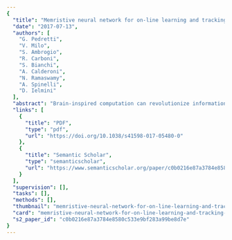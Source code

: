 ```yaml
---
{
  "title": "Memristive neural network for on-line learning and tracking with brain-inspired spike timing dependent plasticity",
  "date": "2017-07-13",
  "authors": [
    "G. Pedretti",
    "V. Milo",
    "S. Ambrogio",
    "R. Carboni",
    "S. Bianchi",
    "A. Calderoni",
    "N. Ramaswamy",
    "A. Spinelli",
    "D. Ielmini"
  ],
  "abstract": "Brain-inspired computation can revolutionize information technology by introducing machines capable of recognizing patterns (images, speech, video) and interacting with the external world in a cognitive, humanlike way. Achieving this goal requires first to gain a detailed understanding of the brain operation, and second to identify a scalable microelectronic technology capable of reproducing some of the inherent functions of the human brain, such as the high synaptic connectivity (~104) and the peculiar time-dependent synaptic plasticity. Here we demonstrate unsupervised learning and tracking in a spiking neural network with memristive synapses, where synaptic weights are updated via brain-inspired spike timing dependent plasticity (STDP). The synaptic conductance is updated by the local time-dependent superposition of pre- and post-synaptic spikes within a hybrid one-transistor/one-resistor (1T1R) memristive synapse. Only 2 synaptic states, namely the low resistance state (LRS) and the high resistance state (HRS), are sufficient to learn and recognize patterns. Unsupervised learning of a static pattern and tracking of a dynamic pattern of up to 4 × 4 pixels are demonstrated, paving the way for intelligent hardware technology with up-scaled memristive neural networks.",
  "links": [
    {
      "title": "PDF",
      "type": "pdf",
      "url": "https://doi.org/10.1038/s41598-017-05480-0"
    },
    {
      "title": "Semantic Scholar",
      "type": "semanticscholar",
      "url": "https://www.semanticscholar.org/paper/c0b0216e87a3784e8580c533e9bf283a99be8d7e"
    }
  ],
  "supervision": [],
  "tasks": [],
  "methods": [],
  "thumbnail": "memristive-neural-network-for-on-line-learning-and-tracking-with-brain-inspired-spike-timing-dependent-plasticity-thumb.jpg",
  "card": "memristive-neural-network-for-on-line-learning-and-tracking-with-brain-inspired-spike-timing-dependent-plasticity-card.jpg",
  "s2_paper_id": "c0b0216e87a3784e8580c533e9bf283a99be8d7e"
}
---
```


